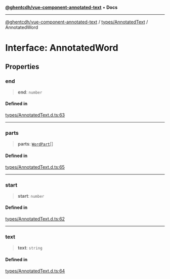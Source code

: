 [**@ghentcdh/vue-component-annotated-text**](../../../README.md) • **Docs**

***

[@ghentcdh/vue-component-annotated-text](../../../modules.md) / [types/AnnotatedText](../README.md) / AnnotatedWord

# Interface: AnnotatedWord

## Properties

### end

> **end**: `number`

#### Defined in

[types/AnnotatedText.d.ts:63](https://github.com/GhentCDH/vue_component_annotated_text/blob/5675fc54077a4297a03f45161e62f99e3d8b3eba/src/types/AnnotatedText.d.ts#L63)

***

### parts

> **parts**: [`WordPart`](WordPart.md)[]

#### Defined in

[types/AnnotatedText.d.ts:65](https://github.com/GhentCDH/vue_component_annotated_text/blob/5675fc54077a4297a03f45161e62f99e3d8b3eba/src/types/AnnotatedText.d.ts#L65)

***

### start

> **start**: `number`

#### Defined in

[types/AnnotatedText.d.ts:62](https://github.com/GhentCDH/vue_component_annotated_text/blob/5675fc54077a4297a03f45161e62f99e3d8b3eba/src/types/AnnotatedText.d.ts#L62)

***

### text

> **text**: `string`

#### Defined in

[types/AnnotatedText.d.ts:64](https://github.com/GhentCDH/vue_component_annotated_text/blob/5675fc54077a4297a03f45161e62f99e3d8b3eba/src/types/AnnotatedText.d.ts#L64)
